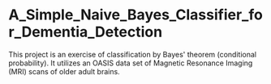 # A_Simple_Naive_Bayes_Classifier_for_Dementia_Detection
This project is an exercise of classification by Bayes' theorem (conditional probability). It utilizes an OASIS data set of Magnetic Resonance Imaging (MRI) scans of older adult brains.
